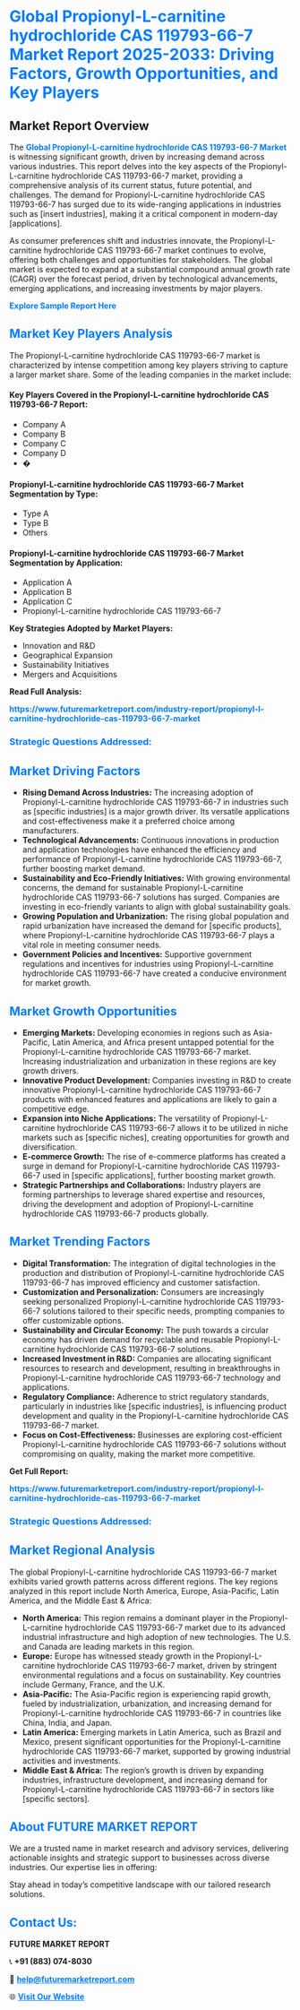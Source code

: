 <h1 style="color: #007BFF;">Global Propionyl-L-carnitine hydrochloride CAS 119793-66-7 Market Report 2025-2033: Driving Factors, Growth Opportunities, and Key Players</h1>

<section id="overview">
<h2>Market Report Overview</h2>
<p>The <a href="https://www.futuremarketreport.com/industry-report/propionyl-l-carnitine-hydrochloride-cas-119793-66-7-market" style="color: #007BFF; text-decoration: none;"><strong>Global Propionyl-L-carnitine hydrochloride CAS 119793-66-7 Market</strong></a> is witnessing significant growth, driven by increasing demand across various industries. This report delves into the key aspects of the Propionyl-L-carnitine hydrochloride CAS 119793-66-7 market, providing a comprehensive analysis of its current status, future potential, and challenges. The demand for Propionyl-L-carnitine hydrochloride CAS 119793-66-7 has surged due to its wide-ranging applications in industries such as [insert industries], making it a critical component in modern-day [applications].</p>
<p>As consumer preferences shift and industries innovate, the Propionyl-L-carnitine hydrochloride CAS 119793-66-7 market continues to evolve, offering both challenges and opportunities for stakeholders. The global market is expected to expand at a substantial compound annual growth rate (CAGR) over the forecast period, driven by technological advancements, emerging applications, and increasing investments by major players.</p>
</section>

<section id="overview">
<p><a href="https://www.futuremarketreport.com/request-sample/reportId=112825" style="color: #007BFF; text-decoration: none;"><strong>Explore Sample Report Here</strong></a></p>
</section>

<section id="key-players">
<h2 style="color: #007BFF;">Market Key Players Analysis</h2>
<p>The Propionyl-L-carnitine hydrochloride CAS 119793-66-7 market is characterized by intense competition among key players striving to capture a larger market share. Some of the leading companies in the market include:</p>
<h4>Key Players Covered in the Propionyl-L-carnitine hydrochloride CAS 119793-66-7 Report:</h4>
<ul><li>Company A</li><li>Company B</li><li>Company C</li><li>Company D</li><li>�</li></ul>
<h4>Propionyl-L-carnitine hydrochloride CAS 119793-66-7 Market Segmentation by Type:</h4>
<ul><li>Type A</li><li>Type B</li><li>Others</li></ul>

<h4>Propionyl-L-carnitine hydrochloride CAS 119793-66-7 Market Segmentation by Application:</h4>
<ul><li>Application A</li><li>Application B</li><li>Application C</li><li>Propionyl-L-carnitine hydrochloride CAS 119793-66-7</li></ul>
<p><strong>Key Strategies Adopted by Market Players:</strong></p>
<ul>
<li>Innovation and R&D</li>
<li>Geographical Expansion</li>
<li>Sustainability Initiatives</li>
<li>Mergers and Acquisitions</li>
</ul>
</section>

<section>
<p><strong>Read Full Analysis: </strong></p><a href="https://www.futuremarketreport.com/industry-report/propionyl-l-carnitine-hydrochloride-cas-119793-66-7-market" style="color: #007BFF; text-decoration: none;"><strong>https://www.futuremarketreport.com/industry-report/propionyl-l-carnitine-hydrochloride-cas-119793-66-7-market</strong></a>
<h3 style="color: #007BFF;">Strategic Questions Addressed:</h3>
</section>

<section id="driving-factors">
<h2 style="color: #007BFF;">Market Driving Factors</h2>
<ul>
<li><strong>Rising Demand Across Industries:</strong> The increasing adoption of Propionyl-L-carnitine hydrochloride CAS 119793-66-7 in industries such as [specific industries] is a major growth driver. Its versatile applications and cost-effectiveness make it a preferred choice among manufacturers.</li>
<li><strong>Technological Advancements:</strong> Continuous innovations in production and application technologies have enhanced the efficiency and performance of Propionyl-L-carnitine hydrochloride CAS 119793-66-7, further boosting market demand.</li>
<li><strong>Sustainability and Eco-Friendly Initiatives:</strong> With growing environmental concerns, the demand for sustainable Propionyl-L-carnitine hydrochloride CAS 119793-66-7 solutions has surged. Companies are investing in eco-friendly variants to align with global sustainability goals.</li>
<li><strong>Growing Population and Urbanization:</strong> The rising global population and rapid urbanization have increased the demand for [specific products], where Propionyl-L-carnitine hydrochloride CAS 119793-66-7 plays a vital role in meeting consumer needs.</li>
<li><strong>Government Policies and Incentives:</strong> Supportive government regulations and incentives for industries using Propionyl-L-carnitine hydrochloride CAS 119793-66-7 have created a conducive environment for market growth.</li>
</ul>
</section>

<section id="growth-opportunities">
<h2 style="color: #007BFF;">Market Growth Opportunities</h2>
<ul>
<li><strong>Emerging Markets:</strong> Developing economies in regions such as Asia-Pacific, Latin America, and Africa present untapped potential for the Propionyl-L-carnitine hydrochloride CAS 119793-66-7 market. Increasing industrialization and urbanization in these regions are key growth drivers.</li>
<li><strong>Innovative Product Development:</strong> Companies investing in R&D to create innovative Propionyl-L-carnitine hydrochloride CAS 119793-66-7 products with enhanced features and applications are likely to gain a competitive edge.</li>
<li><strong>Expansion into Niche Applications:</strong> The versatility of Propionyl-L-carnitine hydrochloride CAS 119793-66-7 allows it to be utilized in niche markets such as [specific niches], creating opportunities for growth and diversification.</li>
<li><strong>E-commerce Growth:</strong> The rise of e-commerce platforms has created a surge in demand for Propionyl-L-carnitine hydrochloride CAS 119793-66-7 used in [specific applications], further boosting market growth.</li>
<li><strong>Strategic Partnerships and Collaborations:</strong> Industry players are forming partnerships to leverage shared expertise and resources, driving the development and adoption of Propionyl-L-carnitine hydrochloride CAS 119793-66-7 products globally.</li>
</ul>
</section>

<section id="trending-factors">
<h2 style="color: #007BFF;">Market Trending Factors</h2>
<ul>
<li><strong>Digital Transformation:</strong> The integration of digital technologies in the production and distribution of Propionyl-L-carnitine hydrochloride CAS 119793-66-7 has improved efficiency and customer satisfaction.</li>
<li><strong>Customization and Personalization:</strong> Consumers are increasingly seeking personalized Propionyl-L-carnitine hydrochloride CAS 119793-66-7 solutions tailored to their specific needs, prompting companies to offer customizable options.</li>
<li><strong>Sustainability and Circular Economy:</strong> The push towards a circular economy has driven demand for recyclable and reusable Propionyl-L-carnitine hydrochloride CAS 119793-66-7 solutions.</li>
<li><strong>Increased Investment in R&D:</strong> Companies are allocating significant resources to research and development, resulting in breakthroughs in Propionyl-L-carnitine hydrochloride CAS 119793-66-7 technology and applications.</li>
<li><strong>Regulatory Compliance:</strong> Adherence to strict regulatory standards, particularly in industries like [specific industries], is influencing product development and quality in the Propionyl-L-carnitine hydrochloride CAS 119793-66-7 market.</li>
<li><strong>Focus on Cost-Effectiveness:</strong> Businesses are exploring cost-efficient Propionyl-L-carnitine hydrochloride CAS 119793-66-7 solutions without compromising on quality, making the market more competitive.</li>
</ul>
</section>

<section>
<p><strong>Get Full Report: </strong></p><a href="https://www.futuremarketreport.com/industry-report/propionyl-l-carnitine-hydrochloride-cas-119793-66-7-market" style="color: #007BFF; text-decoration: none;"><strong>https://www.futuremarketreport.com/industry-report/propionyl-l-carnitine-hydrochloride-cas-119793-66-7-market</strong></a>
<h3 style="color: #007BFF;">Strategic Questions Addressed:</h3>
</section>


<section id="regional-analysis">
<h2 style="color: #007BFF;">Market Regional Analysis</h2>
<p>The global Propionyl-L-carnitine hydrochloride CAS 119793-66-7 market exhibits varied growth patterns across different regions. The key regions analyzed in this report include North America, Europe, Asia-Pacific, Latin America, and the Middle East & Africa:</p>
<ul>
<li><strong>North America:</strong> This region remains a dominant player in the Propionyl-L-carnitine hydrochloride CAS 119793-66-7 market due to its advanced industrial infrastructure and high adoption of new technologies. The U.S. and Canada are leading markets in this region.</li>
<li><strong>Europe:</strong> Europe has witnessed steady growth in the Propionyl-L-carnitine hydrochloride CAS 119793-66-7 market, driven by stringent environmental regulations and a focus on sustainability. Key countries include Germany, France, and the U.K.</li>
<li><strong>Asia-Pacific:</strong> The Asia-Pacific region is experiencing rapid growth, fueled by industrialization, urbanization, and increasing demand for Propionyl-L-carnitine hydrochloride CAS 119793-66-7 in countries like China, India, and Japan.</li>
<li><strong>Latin America:</strong> Emerging markets in Latin America, such as Brazil and Mexico, present significant opportunities for the Propionyl-L-carnitine hydrochloride CAS 119793-66-7 market, supported by growing industrial activities and investments.</li>
<li><strong>Middle East & Africa:</strong> The region’s growth is driven by expanding industries, infrastructure development, and increasing demand for Propionyl-L-carnitine hydrochloride CAS 119793-66-7 in sectors like [specific sectors].</li>
</ul>
</section>

<footer>
<h2 style="color: #007BFF;">About FUTURE MARKET REPORT</h2>
<p>We are a trusted name in market research and advisory services, delivering actionable insights and strategic support to businesses across diverse industries. Our expertise lies in offering:</p>

<p>Stay ahead in today’s competitive landscape with our tailored research solutions.</p>

<h2 style="color: #007BFF;">Contact Us:</h2>
<p><strong>FUTURE MARKET REPORT</strong></p>
<p>📞 <strong>+91 (883) 074-8030</strong></p>
<p>📧 <strong><a href="mailto:help@futuremarketreport.com" style="color: #007BFF;">help@futuremarketreport.com</a></strong></p>
<p>🌐 <strong><a href="https://www.futuremarketreport.com/" style="color: #007BFF;">Visit Our Website</a></strong></p>
</footer>